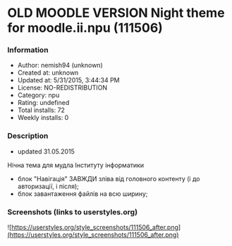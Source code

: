 # OLD MOODLE VERSION Night theme for moodle.ii.npu (111506)

### Information
- Author: nemish94 (unknown)
- Created at: unknown
- Updated at: 5/31/2015, 3:44:34 PM
- License: NO-REDISTRIBUTION
- Category: npu
- Rating: undefined
- Total installs: 72
- Weekly installs: 0


### Description
- updated 31.05.2015

Нічна тема для мудла Інституту інформатики
- блок "Навігація" ЗАВЖДИ зліва від головного контенту (і до авторизації, і після);
- блок завантаження файлів на всю ширину;


### Screenshots (links to userstyles.org)
![https://userstyles.org/style_screenshots/111506_after.png](https://userstyles.org/style_screenshots/111506_after.png)


